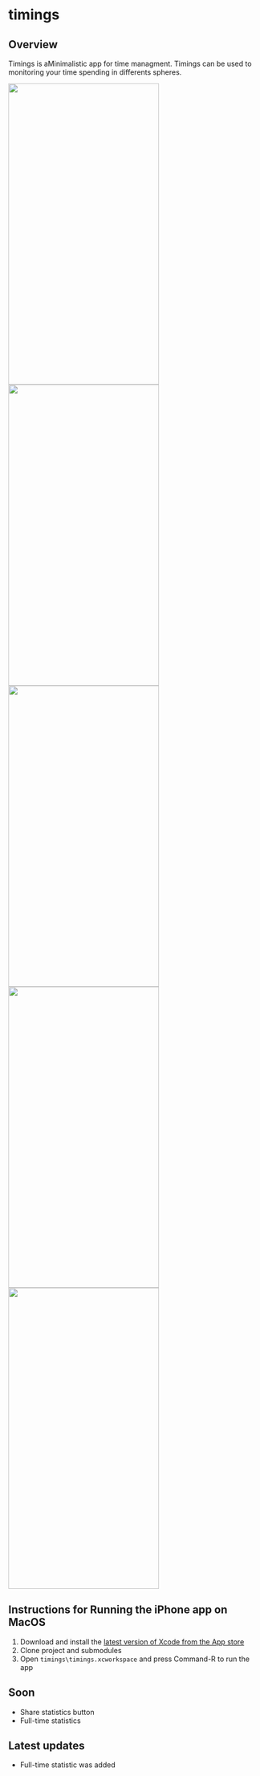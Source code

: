 # timings
## Overview
Timings is aMinimalistic app for time managment. Timings can be used to monitoring your time spending in differents spheres.

  <img src="https://github.com/tlum1/timings/assets/65652086/0c2079be-e924-4b1f-95e6-eba4da8f185d" name="Main menu" width=300px height=600px>
  <img src="https://github.com/tlum1/timings/assets/65652086/6d0dcd78-3901-466d-83a1-a00a24a1936a" name="Active timer" width=300px height=600px>
  <img src="https://github.com/tlum1/timings/assets/65652086/c7fd0958-d7c4-4d68-b87d-3df840e6a224" name="Categories statistics" width=300px height=600px>
  <img src="https://github.com/tlum1/timings/assets/65652086/1e3473eb-1666-47bf-bf27-90ab5e0473a1" name="Week statistics" width=300px height=600px>
  <img src="https://github.com/tlum1/timings/assets/65652086/736b4ca5-9348-4ecc-a64b-78ce6874c867" name="Full-time statistics" width=300px height=600px>

## Instructions for Running the iPhone app on MacOS
1. Download and install the [latest version of Xcode from the App store](https://apps.apple.com/us/app/xcode/id497799835?ls=1&mt=12)
2. Clone project and submodules
3. Open `timings\timings.xcworkspace` and press Command-R to run the app

## Soon
- Share statistics button
- Full-time statistics

## Latest updates
- Full-time statistic was added

